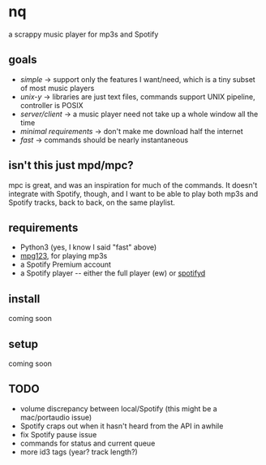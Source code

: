 # nq
a scrappy music player for mp3s and Spotify

## goals
- *simple* -> support only the features I want/need, which is a tiny subset of most music players
- *unix-y* -> libraries are just text files, commands support UNIX pipeline, controller is POSIX
- *server/client* -> a music player need not take up a whole window all the time
- *minimal requirements* -> don't make me download half the internet
- *fast* -> commands should be nearly instantaneous

## isn't this just mpd/mpc?
mpc is great, and was an inspiration for much of the commands. It doesn't integrate with
Spotify, though, and I want to be able to play both mp3s and Spotify tracks, back to back,
on the same playlist.

## requirements
- Python3 (yes, I know I said "fast" above)
- [mpg123](http://mpg123.org/), for playing mp3s
- a Spotify Premium account
- a Spotify player -- either the full player (ew) or [spotifyd](https://github.com/Spotifyd/spotifyd)

## install
coming soon

## setup
coming soon

## TODO
- volume discrepancy between local/Spotify (this might be a mac/portaudio issue)
- Spotify craps out when it hasn't heard from the API in awhile
- fix Spotify pause issue
- commands for status and current queue
- more id3 tags (year? track length?)
